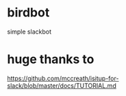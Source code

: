 # birdbot
simple slackbot


# huge thanks to 

https://github.com/mccreath/isitup-for-slack/blob/master/docs/TUTORIAL.md
